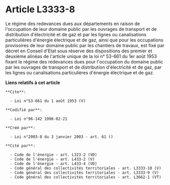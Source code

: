 # Article L3333-8

Le régime des redevances dues aux départements en raison de l'occupation de leur domaine public par les ouvrages de transport
et de distribution d'électricité et de gaz et par les lignes ou canalisations particulières d'énergie électrique et de gaz,
ainsi que pour les occupations provisoires de leur domaine public par les chantiers de travaux, est fixé par décret en
Conseil d'Etat sous réserve des dispositions des premier et deuxième alinéas de l'article unique de la loi n° 53-661 du 1er
août 1953 fixant le régime des redevances dues pour l'occupation du domaine public par les ouvrages de transport et de
distribution d'électricité et de gaz, par les lignes ou canalisations particulières d'énergie électrique et de gaz.

**Liens relatifs à cet article**

	**Cite**:

	  - Loi n°53-661 du 1 août 1953 (V)

	**Codifié par**:

	  - Loi n°96-142 1996-02-21

	**Créé par**:

	  - Loi n°2003-8 du 3 janvier 2003 - art. 61 ()

	**Cité par**:

	  - Code de l'énergie - art. L323-2 (VD)
	  - Code de l'énergie - art. L433-2 (V)
	  - Code de l'énergie - art. L433-4 (VD)
	  - Code général des collectivités territoriales - art. L3333-10 (V)
	  - Code général des collectivités territoriales - art. L3333-9 (V)
	  - Code général des collectivités territoriales - art. L3662-1 (VT)
